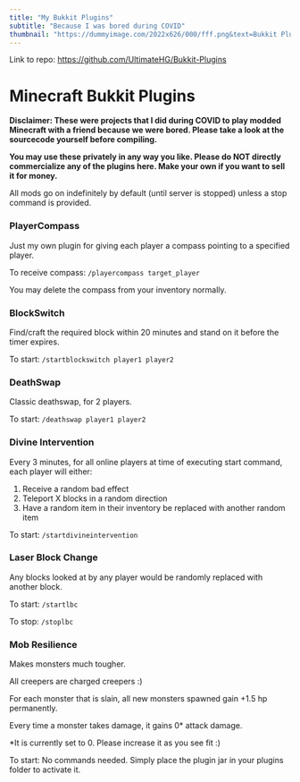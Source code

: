 ```yaml
---
title: "My Bukkit Plugins"
subtitle: "Because I was bored during COVID"
thumbnail: "https://dummyimage.com/2022x626/000/fff.png&text=Bukkit Plugins"
---
```


Link to repo: https://github.com/UltimateHG/Bukkit-Plugins



# Minecraft Bukkit Plugins

**Disclaimer: These were projects that I did during COVID to play modded Minecraft with a friend because we were bored. Please take a look at the sourcecode yourself before compiling.**

**You may use these privately in any way you like. Please do NOT directly commercialize any of the plugins here. Make your own if you want to sell it for money.**

All mods go on indefinitely by default (until server is stopped) unless a stop command is provided.

### PlayerCompass
Just my own plugin for giving each player a compass pointing to a specified player.

To receive compass: `/playercompass target_player`

You may delete the compass from your inventory normally.

### BlockSwitch
Find/craft the required block within 20 minutes and stand on it before the timer expires.

To start: `/startblockswitch player1 player2`

### DeathSwap
Classic deathswap, for 2 players.

To start: `/deathswap player1 player2`

### Divine Intervention
Every 3 minutes, for all online players at time of executing start command, each player will either:
1) Receive a random bad effect
2) Teleport X blocks in a random direction
3) Have a random item in their inventory be replaced with another random item

To start: `/startdivineintervention`

### Laser Block Change
Any blocks looked at by any player would be randomly replaced with another block.

To start: `/startlbc`

To stop: `/stoplbc`

### Mob Resilience
Makes monsters much tougher.

All creepers are charged creepers :)

For each monster that is slain, all new monsters spawned gain +1.5 hp permanently.

Every time a monster takes damage, it gains 0* attack damage.

*It is currently set to 0. Please increase it as you see fit :)

To start: No commands needed. Simply place the plugin jar in your plugins folder to activate it.

